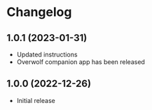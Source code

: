 # Changelog

## 1.0.1 (2023-01-31)

- Updated instructions
- Overwolf companion app has been released

## 1.0.0 (2022-12-26)

- Initial release
